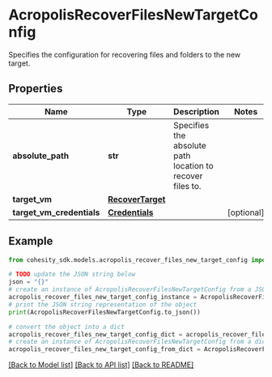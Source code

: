 # AcropolisRecoverFilesNewTargetConfig

Specifies the configuration for recovering files and folders to the new target.

## Properties

Name | Type | Description | Notes
------------ | ------------- | ------------- | -------------
**absolute_path** | **str** | Specifies the absolute path location to recover files to. | 
**target_vm** | [**RecoverTarget**](RecoverTarget.md) |  | 
**target_vm_credentials** | [**Credentials**](Credentials.md) |  | [optional] 

## Example

```python
from cohesity_sdk.models.acropolis_recover_files_new_target_config import AcropolisRecoverFilesNewTargetConfig

# TODO update the JSON string below
json = "{}"
# create an instance of AcropolisRecoverFilesNewTargetConfig from a JSON string
acropolis_recover_files_new_target_config_instance = AcropolisRecoverFilesNewTargetConfig.from_json(json)
# print the JSON string representation of the object
print(AcropolisRecoverFilesNewTargetConfig.to_json())

# convert the object into a dict
acropolis_recover_files_new_target_config_dict = acropolis_recover_files_new_target_config_instance.to_dict()
# create an instance of AcropolisRecoverFilesNewTargetConfig from a dict
acropolis_recover_files_new_target_config_from_dict = AcropolisRecoverFilesNewTargetConfig.from_dict(acropolis_recover_files_new_target_config_dict)
```
[[Back to Model list]](../README.md#documentation-for-models) [[Back to API list]](../README.md#documentation-for-api-endpoints) [[Back to README]](../README.md)


